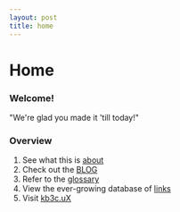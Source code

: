 ```yaml
---
layout: post
title: home
---
```

# Home

<div class="evenFlex">

<div class="padContent">
    <h3>Welcome!</h3>
    "We're glad you made it 'till today!"
</div>

<div class="nfoBox padContent">
    <h3>Overview</h3>

<ol>
    <li>See what this is <a href="about/">about</a></li>
    <li>Check out the <a href="blog/">BLOG</a></li>
    <li>Refer to the <a href="glossary/">glossary</a></li>
    <li>View the ever-growing database of <a href="links/">links</a></li>
    <li>Visit <a href="https://kb3c.github.io/">kb3c.uX</a></li>
</ol>
</div>
</div>